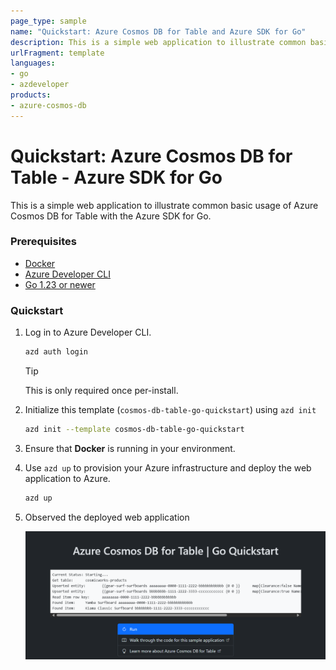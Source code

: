 ```yaml
---
page_type: sample
name: "Quickstart: Azure Cosmos DB for Table and Azure SDK for Go"
description: This is a simple web application to illustrate common basic usage of Azure Cosmos DB for Table and the Azure SDK for Go.
urlFragment: template
languages:
- go
- azdeveloper
products:
- azure-cosmos-db
---
```


# Quickstart: Azure Cosmos DB for Table - Azure SDK for Go

This is a simple web application to illustrate common basic usage of Azure Cosmos DB for Table with the Azure SDK for Go.

### Prerequisites

- [Docker](https://www.docker.com/)
- [Azure Developer CLI](https://aka.ms/azd-install)
- [Go 1.23 or newer](https://go.dev/dl/)

### Quickstart

1. Log in to Azure Developer CLI.

    ```bash
    azd auth login
    ```

    > [!TIP]
    > This is only required once per-install.

1. Initialize this template (`cosmos-db-table-go-quickstart`) using `azd init`

    ```bash
    azd init --template cosmos-db-table-go-quickstart
    ```

1. Ensure that **Docker** is running in your environment.

1. Use `azd up` to provision your Azure infrastructure and deploy the web application to Azure.

    ```bash
    azd up
    ```

1. Observed the deployed web application

    ![Screenshot of the deployed web application.](assets/web.png)
